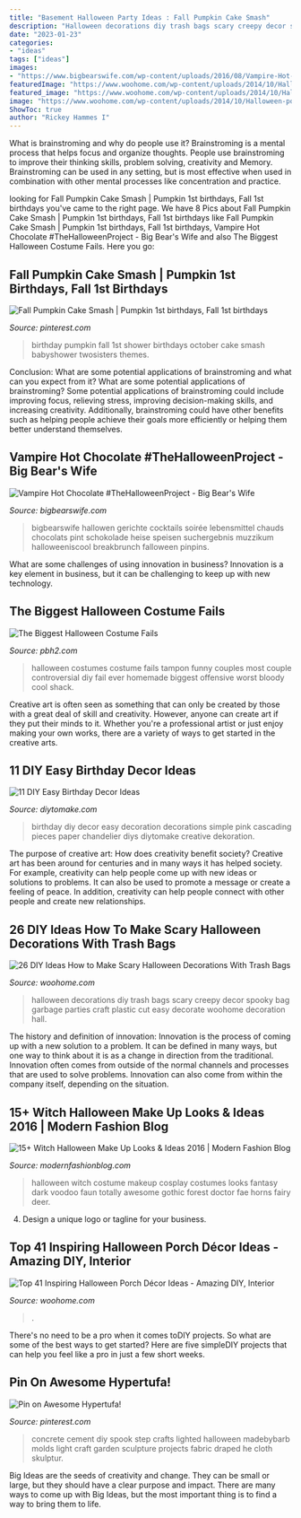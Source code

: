 ```yaml
---
title: "Basement Halloween Party Ideas : Fall Pumpkin Cake Smash"
description: "Halloween decorations diy trash bags scary creepy decor spooky bag garbage parties craft plastic cut easy decorate woohome decoration hall"
date: "2023-01-23"
categories:
- "ideas"
tags: ["ideas"]
images:
- "https://www.bigbearswife.com/wp-content/uploads/2016/08/Vampire-Hot-Chocolate-7.jpg"
featuredImage: "https://www.woohome.com/wp-content/uploads/2014/10/Halloween-porch-ideas-18.jpg"
featured_image: "https://www.woohome.com/wp-content/uploads/2014/10/Halloween-porch-ideas-18.jpg"
image: "https://www.woohome.com/wp-content/uploads/2014/10/Halloween-porch-ideas-18.jpg"
ShowToc: true
author: "Rickey Hammes I"
---
```



What is brainstroming and why do people use it?
Brainstroming is a mental process that helps focus and organize thoughts. People use brainstroming to improve their thinking skills, problem solving, creativity and Memory. Brainstroming can be used in any setting, but is most effective when used in combination with other mental processes like concentration and practice.

	

		
looking for Fall Pumpkin Cake Smash | Pumpkin 1st birthdays, Fall 1st birthdays you've came to the right page. We have 8 Pics about Fall Pumpkin Cake Smash | Pumpkin 1st birthdays, Fall 1st birthdays like Fall Pumpkin Cake Smash | Pumpkin 1st birthdays, Fall 1st birthdays, Vampire Hot Chocolate #TheHalloweenProject - Big Bear&#039;s Wife and also The Biggest Halloween Costume Fails. Here you go:
		
    
## Fall Pumpkin Cake Smash | Pumpkin 1st Birthdays, Fall 1st Birthdays

<img loading=lazy src="https://i.pinimg.com/736x/74/4d/62/744d623675ea86fd1d9c99fb69935dd9.jpg" onerror="this.onerror=null;this.src='https://tse3.mm.bing.net/th?id=OIP.wvhPSpGp2Lu6CCEULaSwjAHaLJ&amp;pid=15.1';" alt="Fall Pumpkin Cake Smash | Pumpkin 1st birthdays, Fall 1st birthdays">

_Source: pinterest.com_

>birthday pumpkin fall 1st shower birthdays october cake smash babyshower twosisters themes. 

	

Conclusion: What are some potential applications of brainstroming and what can you expect from it?
What are some potential applications of brainstroming?
Some potential applications of brainstroming could include improving focus, relieving stress, improving decision-making skills, and increasing creativity. Additionally, brainstroming could have other benefits such as helping people achieve their goals more efficiently or helping them better understand themselves.

    
## Vampire Hot Chocolate #TheHalloweenProject - Big Bear&#039;s Wife

<img loading=lazy src="https://www.bigbearswife.com/wp-content/uploads/2016/08/Vampire-Hot-Chocolate-7.jpg" onerror="this.onerror=null;this.src='https://tse2.mm.bing.net/th?id=OIP.4G-x_XJ-oTF2Ix4gaigYogHaLH&amp;pid=15.1';" alt="Vampire Hot Chocolate #TheHalloweenProject - Big Bear&#039;s Wife">

_Source: bigbearswife.com_

>bigbearswife hallowen gerichte cocktails soirée lebensmittel chauds chocolats pint schokolade heise speisen suchergebnis muzzikum halloweeniscool breakbrunch falloween pinpins. 

	

What are some challenges of using innovation in business?
Innovation is a key element in business, but it can be challenging to keep up with new technology.

    
## The Biggest Halloween Costume Fails

<img loading=lazy src="https://www.pbh2.com/wordpress/wp-content/uploads/2012/10/halloween-fails-tampon.jpg" onerror="this.onerror=null;this.src='https://tse1.mm.bing.net/th?id=OIP.VZ6ZXLmla3P6fNczFy0LeAHaJ3&amp;pid=15.1';" alt="The Biggest Halloween Costume Fails">

_Source: pbh2.com_

>halloween costumes costume fails tampon funny couples most couple controversial diy fail ever homemade biggest offensive worst bloody cool shack. 

	

Creative art is often seen as something that can only be created by those with a great deal of skill and creativity. However, anyone can create art if they put their minds to it. Whether you're a professional artist or just enjoy making your own works, there are a variety of ways to get started in the creative arts.

    
## 11 DIY Easy Birthday Decor Ideas

<img loading=lazy src="https://www.diytomake.com/wp-content/uploads/2015/09/Cascading-Pink.jpg" onerror="this.onerror=null;this.src='https://tse1.mm.bing.net/th?id=OIP.ShIUAfxBwrBFdZP1GoBLVwHaLH&amp;pid=15.1';" alt="11 DIY Easy Birthday Decor Ideas">

_Source: diytomake.com_

>birthday diy decor easy decoration decorations simple pink cascading pieces paper chandelier diys diytomake creative dekoration. 

	

The purpose of creative art: How does creativity benefit society?
Creative art has been around for centuries and in many ways it has helped society. For example, creativity can help people come up with new ideas or solutions to problems. It can also be used to promote a message or create a feeling of peace. In addition, creativity can help people connect with other people and create new relationships.

    
## 26 DIY Ideas How To Make Scary Halloween Decorations With Trash Bags

<img loading=lazy src="http://www.woohome.com/wp-content/uploads/2013/10/Diy-Halloween-items-With-Trash-Bags-18.jpg" onerror="this.onerror=null;this.src='https://tse2.mm.bing.net/th?id=OIP.aHrq0KDizTT1XHbtmkX9ngHaJ4&amp;pid=15.1';" alt="26 DIY Ideas How to Make Scary Halloween Decorations With Trash Bags">

_Source: woohome.com_

>halloween decorations diy trash bags scary creepy decor spooky bag garbage parties craft plastic cut easy decorate woohome decoration hall. 

	

The history and definition of innovation:
Innovation is the process of coming up with a new solution to a problem. It can be defined in many ways, but one way to think about it is as a change in direction from the traditional. Innovation often comes from outside of the normal channels and processes that are used to solve problems. Innovation can also come from within the company itself, depending on the situation.

    
## 15+ Witch Halloween Make Up Looks &amp; Ideas 2016 | Modern Fashion Blog

<img loading=lazy src="http://modernfashionblog.com/wp-content/uploads/2016/09/15-Witch-Halloween-Make-Up-Looks-Ideas-2016-8.jpg" onerror="this.onerror=null;this.src='https://tse1.mm.bing.net/th?id=OIP.ge21C1PwybLPgOJwBRA1egHaLH&amp;pid=15.1';" alt="15+ Witch Halloween Make Up Looks &amp; Ideas 2016 | Modern Fashion Blog">

_Source: modernfashionblog.com_

>halloween witch costume makeup cosplay costumes looks fantasy dark voodoo faun totally awesome gothic forest doctor fae horns fairy deer. 

	

4. Design a unique logo or tagline for your business.

    
## Top 41 Inspiring Halloween Porch Décor Ideas - Amazing DIY, Interior

<img loading=lazy src="https://www.woohome.com/wp-content/uploads/2014/10/Halloween-porch-ideas-18.jpg" onerror="this.onerror=null;this.src='https://tse3.mm.bing.net/th?id=OIP.Lu-wsfUF0tpEe9krVMkc-wHaLG&amp;pid=15.1';" alt="Top 41 Inspiring Halloween Porch Décor Ideas - Amazing DIY, Interior">

_Source: woohome.com_

>. 

	

There's no need to be a pro when it comes toDIY projects. So what are some of the best ways to get started? Here are five simpleDIY projects that can help you feel like a pro in just a few short weeks.

    
## Pin On Awesome Hypertufa!

<img loading=lazy src="https://i.pinimg.com/736x/4f/b0/6a/4fb06ae776a03e17daf46022d1e5b731--crafts.jpg" onerror="this.onerror=null;this.src='https://tse2.mm.bing.net/th?id=OIP.RtOLdUs4jyAqYOiVk3LaxgHaJ4&amp;pid=15.1';" alt="Pin on Awesome Hypertufa!">

_Source: pinterest.com_

>concrete cement diy spook step crafts lighted halloween madebybarb molds light craft garden sculpture projects fabric draped he cloth skulptur. 

	

Big Ideas are the seeds of creativity and change. They can be small or large, but they should have a clear purpose and impact. There are many ways to come up with Big Ideas, but the most important thing is to find a way to bring them to life.

